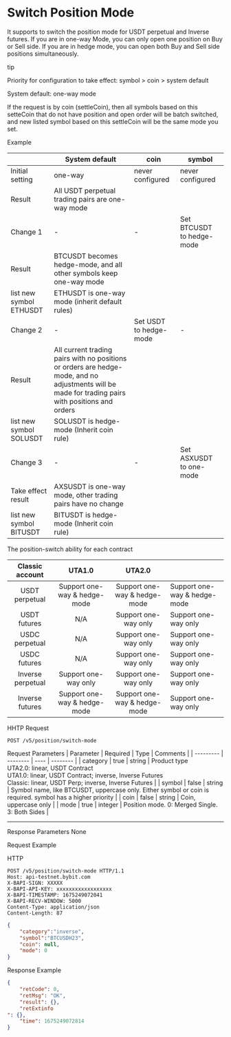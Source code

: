 # Switch Position Mode
It supports to switch the position mode for USDT perpetual and Inverse futures. If you are in one-way Mode, you can only open one position on Buy or Sell side. If you are in hedge mode, you can open both Buy and Sell side positions simultaneously.


tip


Priority for configuration to take effect: symbol > coin > system default

System default: one-way mode

If the request is by coin (settleCoin), then all symbols based on this setteCoin that do not have position and open order will be batch switched, and new listed symbol based on this settleCoin will be the same mode you set.

Example

|                         | System default                                                                                                                                    | coin                   | symbol                    |
|-------------------------|---------------------------------------------------------------------------------------------------------------------------------------------------|------------------------|---------------------------|
| Initial setting         | one-way                                                                                                                                           | never configured       | never configured          |
|          Result         |                                                 All USDT perpetual trading pairs are one-way mode                                                 |                        |                           |
| Change 1                | -                                                                                                                                                 | -                      | Set BTCUSDT to hedge-mode |
|          Result         |                                        BTCUSDT becomes hedge-mode, and all other symbols keep one-way mode                                        |                        |                           |
| list new symbol ETHUSDT | ETHUSDT is one-way mode (inherit default rules)                                                                                                   |                        |                           |
| Change 2                | -                                                                                                                                                 | Set USDT to hedge-mode | -                         |
|          Result         | All current trading pairs with no positions or orders are hedge-mode, and no adjustments will be made for trading pairs with positions and orders |                        |                           |
| list new symbol SOLUSDT | SOLUSDT is hedge-mode (Inherit coin rule)                                                                                                         |                        |                           |
| Change 3                | -                                                                                                                                                 | -                      | Set ASXUSDT to one-mode   |
|    Take effect result   |                                            AXSUSDT is one-way mode, other trading pairs have no change                                            |                        |                           |
| list new symbol BITUSDT | BITUSDT is hedge-mode (Inherit coin rule)                                                                                                         |                        |                           |

The position-switch ability for each contract

|  Classic account  |            UTA1.0            |            UTA2.0            |                              |
|:-----------------:|:----------------------------:|:----------------------------:|------------------------------|
| USDT perpetual    | Support one-way & hedge-mode | Support one-way & hedge-mode | Support one-way & hedge-mode |
| USDT futures      | N/A                          | Support one-way only         | Support one-way only         |
| USDC perpetual    | N/A                          | Support one-way only         | Support one-way only         |
| USDC futures      | N/A                          | Support one-way only         | Support one-way only         |
| Inverse perpetual | Support one-way only         | Support one-way only         | Support one-way only         |
| Inverse futures   | Support one-way & hedge-mode | Support one-way & hedge-mode | Support one-way only         |

HHTP Request
```http
POST /v5/position/switch-mode
```

Request Parameters
| Parameter | Required | Type | Comments |
| --------- | -------- | ---- | -------- |
| category | true | string | Product type <br> UTA2.0: linear, USDT Contract<br> UTA1.0: linear, USDT Contract; inverse, Inverse Futures<br> Classic: linear, USDT Perp; inverse, Inverse Futures |
| symbol | false | string | Symbol name, like BTCUSDT, uppercase only. Either symbol or coin is required. symbol has a higher priority |
| coin | false | string | Coin, uppercase only |
| mode | true | integer | Position mode. 0: Merged Single. 3: Both Sides |

---



Response Parameters
None


Request Example

HTTP
 
  
  
```http
POST /v5/position/switch-mode HTTP/1.1
Host: api-testnet.bybit.com
X-BAPI-SIGN: XXXXX
X-BAPI-API-KEY: xxxxxxxxxxxxxxxxxx
X-BAPI-TIMESTAMP: 1675249072041
X-BAPI-RECV-WINDOW: 5000
Content-Type: application/json
Content-Length: 87
```

```json
{
    "category":"inverse",
    "symbol":"BTCUSDH23",
    "coin": null,
    "mode": 0
}
```

Response Example
```json
{
    "retCode": 0,
    "retMsg": "OK",
    "result": {},
    "retExtinfo
": {},
    "time": 1675249072814
}
```



